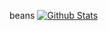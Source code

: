 beans
[![Github Stats](https://github-readme-stats.vercel.app/api?username=xf8b)](https://github.com/anuraghazra/github-readme-stats)

